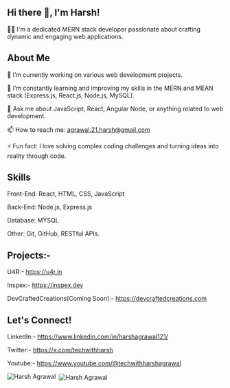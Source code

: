 
## Hi there 👋, I'm Harsh!

👨‍💻 I'm a dedicated MERN stack developer passionate about crafting dynamic and engaging web applications.

## About Me
🔭 I’m currently working on various web development projects.

🌱 I’m constantly learning and improving my skills in the MERN and MEAN stack (Express.js, React.js, Node.js, MySQL).

💬 Ask me about JavaScript, React, Angular Node, or anything related to web development.

📫 How to reach me: agrawal.21.harsh@gmail.com

⚡ Fun fact: I love solving complex coding challenges and turning ideas into reality through code.

## Skills

Front-End: React, HTML, CSS, JavaScript

Back-End: Node.js, Express.js

Database: MYSQL

Other: Git, GitHub, RESTful APIs.


## Projects:-

U4R:- https://u4r.in

Inspex:- https://inspex.dev

DevCraftedCreations(Coming Soon):- https://devcraftedcreations.com


## Let's Connect!

LinkedIn:- https://www.linkedin.com/in/harshagrawal121/

Twitter:- https://x.com/techwithharsh

Youtube:- https://www.youtube.com/@techwithharshagrawal

<p><img align="left" src="https://github-readme-stats.vercel.app/api/top-langs?username=99harsh&show_icons=true&locale=en&layout=compact" alt="Harsh Agrawal" /></p>

<p>&nbsp;<img align="center" src="https://github-readme-stats.vercel.app/api?username=99harsh&show_icons=true&locale=en" alt="Harsh Agrawal" /></p>

